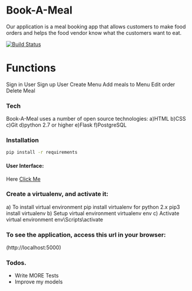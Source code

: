 # Book-A-Meal

Our application is a meal booking app that allows customers to make food orders and helps the food vendor know what the customers want to eat.

[![Build Status](https://travis-ci.org/mutebironald4/Book-A-Meal.svg)](https://travis-ci.org/mutebironald4/Book-A-Meal)

# Functions
Sign in User
Sign up User
Create Menu
Add meals to Menu
Edit order
Delete Meal

### Tech

Book-A-Meal uses a number of open source technologies:
a)HTML
b)CSS
c)Git
d)python 2.7 or higher
e)Flask
f)PostgreSQL

### Installation

```sh
pip install -r requirements
```


####  User Interface:

Here  [Click Me](https://mutebironald4.github.io/index.html)

### Create a virtualenv, and activate it:
a) To install virtual environment pip install virtualenv for python 2.x pip3 install virtualenv
b) Setup virtual environment virtualenv env
c) Activate virtual environment env\Scripts\activate

### To see the application, access this url in your browser:
(http://localhost:5000)


### Todos.

 - Write MORE Tests
 - Improve my models
